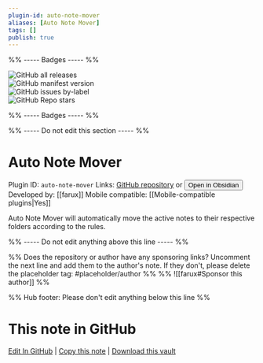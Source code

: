 ```yaml
---
plugin-id: auto-note-mover
aliases: [Auto Note Mover]
tags: []
publish: true
---
```


%% ----- Badges ----- %%

![GitHub all releases](https://img.shields.io/github/downloads/farux/obsidian-auto-note-mover/total?color=573E7A&logo=github&style=for-the-badge)  
![GitHub manifest version](https://img.shields.io/github/manifest-json/v/farux/obsidian-auto-note-mover?color=573E7A&logo=github&style=for-the-badge)  
![GitHub issues by-label](https://img.shields.io/github/issues/farux/obsidian-auto-note-mover/help%20wanted?color=573E7A&logo=github&style=for-the-badge)  
![GitHub Repo stars](https://img.shields.io/github/stars/farux/obsidian-auto-note-mover?color=573E7A&logo=github&style=for-the-badge)

%% ----- Badges ----- %%

%% ----- Do not edit this section ----- %%

# Auto Note Mover

Plugin ID: `auto-note-mover`
Links: [GitHub repository](https://github.com/farux/obsidian-auto-note-mover) or [<button id=HH>Open in Obsidian</button>](obsidian://show-plugin?id=auto-note-mover)
Developed by: [[farux]]
Mobile compatible: [[Mobile-compatible plugins|Yes]]

Auto Note Mover will automatically move the active notes to their respective folders according to the rules.

%% ----- Do not edit anything above this line ----- %%

%% Does the repository or author have any sponsoring links? Uncomment the next line and add them to the author's note. If they don't, please delete the placeholder tag: #placeholder/author %%
%% ![[farux#Sponsor this author]] %%

%% Hub footer: Please don't edit anything below this line %%

# This note in GitHub

<span class="git-footer">[Edit In GitHub](https://github.dev/obsidian-community/obsidian-hub/blob/main/02%20-%20Community%20Expansions/02.05%20All%20Community%20Expansions/Plugins/auto-note-mover.md "git-hub-edit-note") | [Copy this note](https://raw.githubusercontent.com/obsidian-community/obsidian-hub/main/02%20-%20Community%20Expansions/02.05%20All%20Community%20Expansions/Plugins/auto-note-mover.md "git-hub-copy-note") | [Download this vault](https://github.com/obsidian-community/obsidian-hub/archive/refs/heads/main.zip "git-hub-download-vault") </span>
